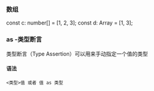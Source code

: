 ### 数组

const c: number[] = [1, 2, 3];
const d: Array<number> = [1, 3];


### as  -类型断言
类型断言（Type Assertion）可以用来手动指定一个值的类型

#### 语法
```
<类型>值 或者 值 as 类型
```